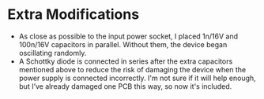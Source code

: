 # Extra Modifications

* As close as possible to the input power socket, I placed 1n/16V and 100n/16V capacitors in parallel. Without them, the device began oscillating randomly.
* A Schottky diode is connected in series after the extra capacitors mentioned above to reduce the risk of damaging the device when the power supply is connected incorrectly. I'm not sure if it will help enough, but I’ve already damaged one PCB this way, so now it's included.